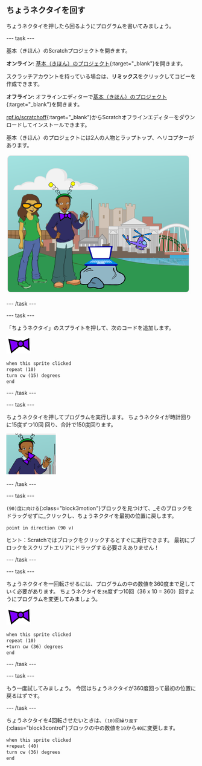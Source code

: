 ## ちょうネクタイを回す

ちょうネクタイを押したら回るようにプログラムを書いてみましょう。

--- task ---

基本（きほん）のScratchプロジェクトを開きます。

**オンライン**: [基本（きほん）のプロジェクト](https://scratch.mit.edu/projects/399190901){:target="_blank"}を開きます。

スクラッチアカウントを持っている場合は、**リミックス**をクリックしてコピーを作成できます。

**オフライン**: オフラインエディターで[基本（きほん）のプロジェクト](http://rpf.io/p/ja-JP/tech-toys-go){:target="_blank"}を開きます。

[rpf.io/scratchoff](http://rpf.io/scratchoff){:target="_blank"}からScratchオフラインエディターをダウンロードしてインストールできます。

基本（きほん）のプロジェクトには2人の人物とラップトップ、ヘリコプターがあります。

![基本（きほん）のプロジェクト](images/toys-starter.png)

--- /task ---

--- task ---

「ちょうネクタイ」のスプライトを押して、次のコードを追加します。

![ちょうネクタイのスプライト](images/bowtie-sprite.png)

```blocks3
when this sprite clicked
repeat (10)
turn cw (15) degrees
end
```

--- /task ---


--- task ---

ちょうネクタイを押してプログラムを実行します。 ちょうネクタイが時計回りに15度ずつ10回 回り、合計で150度回ります。

![150度回ったちょうネクタイ](images/toys-bowtie-test.png)

--- /task ---

--- task ---

`(90)度に向ける`{:class="block3motion"}ブロックを見つけて、_そのブロックをドラッグせずに_クリックし、ちょうネクタイを最初の位置に戻します。

```blocks3
point in direction (90 v)
```

ヒント：Scratchではブロックをクリックするとすぐに実行できます。 最初にブロックをスクリプトエリアにドラッグする必要さえありません！

--- /task ---

--- task ---

ちょうネクタイを一回転させるには、プログラムの中の数値を360度まで足していく必要があります。 ちょうネクタイを`36`度ずつ10回（36 x 10 = 360）回すようにプログラムを変更してみましょう。

![ちょうネクタイのスプライト](images/bowtie-sprite.png)

```blocks3
when this sprite clicked
repeat (10)
+turn cw (36) degrees
end
```

--- /task ---

--- task ---

もう一度試してみましょう。 今回はちょうネクタイが360度回って最初の位置に戻るはずです。

--- /task ---

ちょうネクタイを4回転させたいときは、`(10)回繰り返す`{:class="block3control"}ブロックの中の数値を`10`から`40`に変更します。

```blocks3
when this sprite clicked
+repeat (40)
turn cw (36) degrees
end
```
